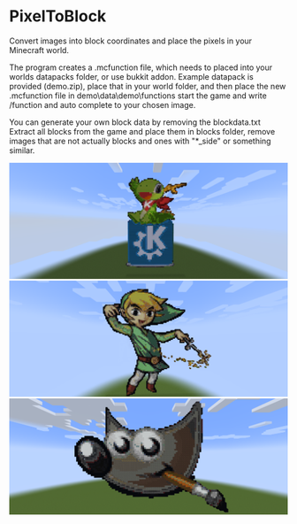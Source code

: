 # PixelToBlock
Convert images into block coordinates and place the pixels in your Minecraft world.

The program creates a .mcfunction file, which needs to placed into your worlds datapacks folder, or use bukkit addon.
Example datapack is provided (demo.zip), place that in your world folder, and then place the new .mcfunction file in demo\data\demo\functions
start the game and write /function and auto complete to your chosen image.

You can generate your own block data by removing the blockdata.txt
Extract all blocks from the game and place them in blocks folder, remove images that are not actually blocks and ones with "*_side" or something similar.

![](screenshots/kde.png)
![](screenshots/link.png)
![](screenshots/gimp.png)
